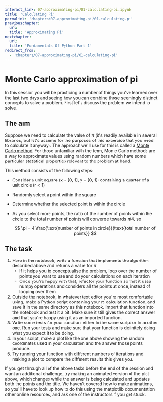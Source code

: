 ```yaml
---
interact_link: 07-approximating-pi/01-calculating-pi.ipynb
title: 'Calculating Pi'
permalink: 'chapters/07-approximating-pi/01-calculating-pi'
previouschapter:
  url: 
  title: 'Approximating Pi'
nextchapter:
  url: 
  title: 'Fundamentals Of Python Part 1'
redirect_from:
  - 'chapters/07-approximating-pi/01-calculating-pi'
---
```


# Monte Carlo approximation of pi

In this session you will be practicing a number of things you've learned over the last two days and seeing how you can combine those seemingly distinct concepts to solve a problem. First let's discuss the problem we intend to solve.

## The aim

Suppose we need to calculate the value of $\pi$ (it's readily available in several libraries, but let's assume for the purposes of this excercise that you need to calculate it anyway). The approach we'll use for this is called a [Monte Carlo method](https://en.wikipedia.org/wiki/Monte_Carlo_method). For those unfamiliar with the term, Monte Carlo methods are a way to approximate values using random numbers which have some particular statistical properties relevant to the problem at hand.

This method consists of the following steps:
- Consider a unit square (x = [0, 1], y = [0, 1]) containing a quarter of a unit circle (r < 1)
- Randomly select a point within the square
- Determine whether the selected point is within the circle
- As you select more points, the ratio of the number of points within the circle to the total number of points will converge towards $\pi / 4$, so 

    $$
    \pi = 4 \frac{\text{number of points in circle}}{\text{total number of points}}
    $$


## The task

1. Here in the notebook, write a function that implements the algorithm described above and returns a value for $\pi$
    - If it helps you to conceptualise the problem, loop over the number of points you want to use and do your calculations on each iteration
    - Once you're happy with that, refactor your function so that it uses numpy operations and considers all the points at once, instead of looping over them
1. Outside the notebook, in whatever text editor you're most comfortable using, make a Python script containing your $\pi$-calculation function, and save it in the same directory as this notebook. Import that function into the notebook and test it a bit. Make sure it still gives the correct answer and that you're happy using it as an imported function.
1. Write some tests for your function, either in the same script or in another one. Run your tests and make sure that your function is definitely doing what you expect it to be doing.
1. In your script, make a plot like the one above showing the random coordinates used in your calculation and the answer those points produce.
1. Try running your function with different numbers of iterations and making a plot to compare the different results this gives you.

If you get through all of the above tasks before the end of the session and want an additional challenge, try making an animated version of the plot above, which changes while the answer is being calculated and updates both the points and the title. We haven't covered how to make animations, so you'll have to look up how to do this using the matplotlib documentation other online resources, and ask one of the instructors if you get stuck.
